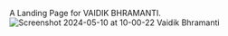A  Landing Page for VAIDIK BHRAMANTI.
![Screenshot 2024-05-10 at 10-00-22 Vaidik Bhramanti](https://github.com/MarutiBandagar9121/vaidikBrahmanti/assets/98071197/bdeff835-21ba-4351-8a3b-009b5fdb4362)
